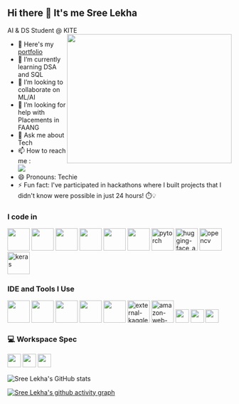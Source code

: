 ## Hi there 👋 It's me Sree Lekha

AI & DS Student @ KITE
<img align="right" width="370" height="290" src="https://www.google.com/url?sa=i&url=https%3A%2F%2Fgithub.com%2Fpayalthummar&psig=AOvVaw2_bSNPpBV9MMLsu7SU7m8A&ust=1711902365181000&source=images&cd=vfe&opi=89978449&ved=0CBEQjRxqFwoTCPCYpraznIUDFQAAAAAdAAAAABAK">
- 🔭 Here's my [portfolio]()                                                 
- 🌱 I’m currently learning DSA and SQL
- 👯 I’m looking to collaborate on ML/AI
- 🤔 I’m looking for help with Placements in FAANG
- 💬 Ask me about Tech
- 📫 How to reach me :
<br /> [<img src="https://img.shields.io/badge/LinkedIn-0077B5?style=for-the-badge&logo=linkedin&logoColor=white" />](https://linkedin.com/in/sree-lekha-s-7bb2a2281)
- 😄 Pronouns: Techie
- ⚡ Fun fact: I've participated in hackathons where I built projects that I didn't know were possible in just 24 hours! ⏱️💡

### I code in
<img height="50" width="50" src="https://img.icons8.com/color/48/000000/python.png" /> <img height="50" width="50" src="https://img.icons8.com/color/48/000000/html-5.png" /> <img height="50" width="50" src="https://img.icons8.com/color/48/000000/css3.png" /> <img height="50" width="50" src="https://img.icons8.com/color/48/000000/tensorflow.png"/> <img height="50" width="50" src="https://img.icons8.com/color/48/000000/mysql-logo.png"/> <img height="50" width="50" src="https://img.icons8.com/color/48/000000/mongodb.png"/> <img width="50" height="50" src="https://img.icons8.com/arcade/64/pytorch.png" alt="pytorch"/> <img width="50" height="50" src="https://img.icons8.com/fluency/48/hugging-face_app.png" alt="hugging-face_app"/> <img width="50" height="50" src="https://img.icons8.com/fluency/48/opencv.png" alt="opencv"/> <img width="50" height="50" src="https://img.icons8.com/material/24/keras.png" alt="keras"/>

### IDE and Tools I Use
<img height="50" width="50" src="https://img.icons8.com/color/48/000000/visual-studio-code-2019.png"/> <img height="50" width="50" src="https://img.icons8.com/color/48/000000/pycharm.png"/> <img height="50" width="50" src="https://img.icons8.com/color/50/000000/git.png"/> <img height="50" width="50" src="https://img.icons8.com/dusk/64/000000/anaconda.png"/> <img height="50" width="50" src="https://img.icons8.com/color/48/000000/figma--v1.png"/> <img width="50" height="50" src="https://img.icons8.com/external-tal-revivo-color-tal-revivo/24/external-kaggle-an-online-community-of-data-scientists-and-machine-learners-owned-by-google-logo-color-tal-revivo.png" alt="external-kaggle-an-online-community-of-data-scientists-and-machine-learners-owned-by-google-logo-color-tal-revivo"/> <img width="50" height="50" src="https://img.icons8.com/color/48/amazon-web-services.png" alt="amazon-web-services"/> <img height="30" src="https://img.shields.io/badge/Medium-12100E?style=for-the-badge&logo=medium&logoColor=white"/> <img height="30" src="https://img.shields.io/badge/Microsoft_Excel-217346?style=for-the-badge&logo=microsoft-excel&logoColor=white"/> <img height="30" src="https://img.shields.io/badge/Microsoft_PowerPoint-B7472A?style=for-the-badge&logo=microsoft-powerpoint&logoColor=white"/>



### 💻 Workspace Spec
<img height="30" src="https://img.shields.io/badge/Windows-0078D6?style=for-the-badge&logo=windows&logoColor=white"/> <img height="30" src="https://img.shields.io/badge/NVIDIA-GTX1650-76B900?style=for-the-badge&logo=nvidia&logoColor=white"/>  <img height="30" src="https://img.shields.io/badge/AMD-Ryzen_5_4600H-ED1C24?style=for-the-badge&logo=amd&logoColor=white"/> 

![Sree Lekha's GitHub stats](https://github-readme-stats.vercel.app/api?username=Sreelekha227&theme=dark&show_icons=true&&hide=issues,contribs)

[![Sree Lekha's github activity graph](https://github-readme-activity-graph.vercel.app/graph?username=Sreelekha227&bg_color=1a0f15&color=ec4be1&line=e740dc&point=4f3636&area=true&hide_border=true)](https://github.com/ashutosh00710/github-readme-activity-graph)